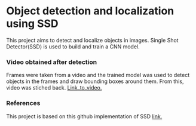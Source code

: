 # Object detection and localization using SSD

This project aims to detect and localize objects in images. Single Shot Detector(SSD) is used to build and train a CNN model.

### Video obtained after detection

Frames were taken from a video and the trained model was used to detect objects in the frames and draw bounding boxes around them. From this, video was stiched back. [Link_to_video.](https://drive.google.com/open?id=1AlC2w7Gmho8TguFeBsM1QtrU2dtIj3qr)


### References
This project is based on this github implementation of SSD [link.](https://github.com/sgrvinod/a-PyTorch-Tutorial-to-Object-Detection)
